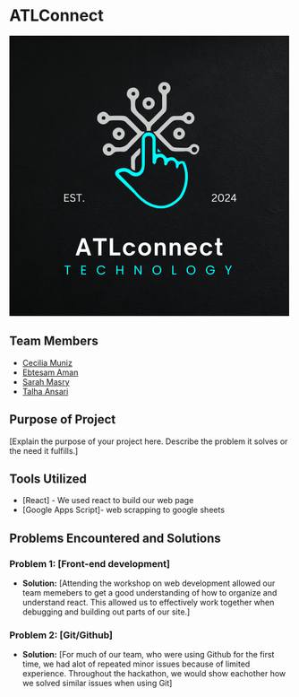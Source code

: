 # ATLConnect
![ATLConnect Logo](./atl-connect/public/ATLconnect.png)

## Team Members
- [Cecilia Muniz](https://github.com/ceciliamuniz)
- [Ebtesam Aman](https://github.com/ebtesama1)
- [Sarah Masry](https://github.com/sarahmsry)
- [Talha Ansari](https://github.com/VetinariLives)

## Purpose of Project
[Explain the purpose of your project here. Describe the problem it solves or the need it fulfills.]

## Tools Utilized
- [React] - We used react to build our web page
- [Google Apps Script]- web scrapping to google sheets

## Problems Encountered and Solutions
### Problem 1: [Front-end development]
- **Solution:** [Attending the workshop on web development allowed our team memebers to get a good understanding of how to organize and understand react. This allowed us to effectively work together when debugging and building out parts of our site.]

### Problem 2: [Git/Github]
- **Solution:** [For much of our team, who were using Github for the first time, we had alot of repeated minor issues because of limited experience. Throughout the hackathon, we would show eachother how we solved similar issues when using Git]



